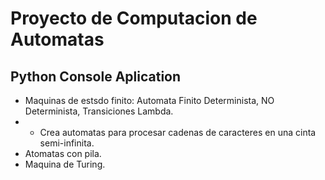# Proyecto de Computacion de Automatas
## Python Console Aplication

* Maquinas de estsdo finito: Automata Finito Determinista, NO Determinista, Transiciones Lambda.
* * Crea automatas para procesar cadenas de caracteres en una cinta semi-infinita.
* Atomatas con pila.
* Maquina de Turing.
